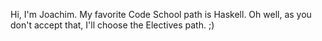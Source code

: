 Hi, I'm Joachim.
My favorite Code School path is Haskell. Oh well, as you don't accept that, I'll choose the Electives path. ;)

